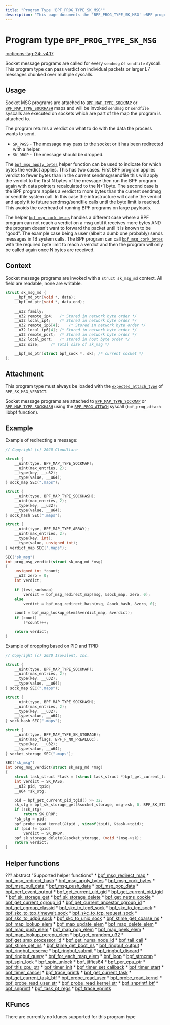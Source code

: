 ```yaml
---
title: "Program Type 'BPF_PROG_TYPE_SK_MSG'"
description: "This page documents the 'BPF_PROG_TYPE_SK_MSG' eBPF program type, including its definition, usage, program types that can use it, and examples."
---
```

# Program type `BPF_PROG_TYPE_SK_MSG`

<!-- [FEATURE_TAG](BPF_PROG_TYPE_SK_MSG) -->
[:octicons-tag-24: v4.17](https://github.com/torvalds/linux/commit/4f738adba30a7cfc006f605707e7aee847ffefa0)
<!-- [/FEATURE_TAG] -->

Socket message programs are called for every `sendmsg` or `sendfile` syscall. This program type can pass verdict on individual packets or larger L7 messages chunked over multiple syscalls.

## Usage

Socket MSG programs are attached to [`BPF_MAP_TYPE_SOCKMAP`](../map-type/BPF_MAP_TYPE_SOCKMAP.md) or [`BPF_MAP_TYPE_SOCKHASH`](../map-type/BPF_MAP_TYPE_SOCKHASH.md) maps and will be invoked `sendmsg` or `sendfile` syscalls are executed on sockets which are part of the map the program is attached to.

The program returns a verdict on what to do with the data the process wants to send.

* `SK_PASS` - The message may pass to the socket or it has been redirected with a helper.
* `SK_DROP` - The message should be dropped.

The [`bpf_msg_apply_bytes`](../helper-function/bpf_msg_apply_bytes.md) helper function can be used to indicate for which bytes the verdict applies. This has two cases. First BPF program applies
verdict to fewer bytes than in the current sendmsg/sendfile this will apply the verdict to the first N bytes of the message then run the BPF program again with data pointers recalculated to the N+1 byte. The second case is the BPF program applies a verdict to more bytes than the current sendmsg or sendfile system call. In this case the infrastructure will cache the verdict and apply it to future sendmsg/sendfile calls until the byte limit is reached. This avoids the overhead of running BPF programs on large payloads.

The helper [`bpf_msg_cork_bytes`](../helper-function/bpf_msg_cork_bytes.md) handles a different case where a BPF program can not reach a verdict on a msg until it receives more bytes AND the program doesn't want to forward the packet until it is known to be "good". The example case being a user (albeit a dumb one probably) sends messages in 1B system calls. The BPF program can call [`bpf_msg_cork_bytes`](../helper-function/bpf_msg_cork_bytes.md) with the required byte limit to reach a verdict and then the program will only be called again once N bytes are received.

## Context

Socket message programs are invoked with a `struct sk_msg_md` context. All field are readable, none are writable.

```c
struct sk_msg_md {
	__bpf_md_ptr(void *, data);
	__bpf_md_ptr(void *, data_end);

	__u32 family;
	__u32 remote_ip4;	/* Stored in network byte order */
	__u32 local_ip4;	/* Stored in network byte order */
	__u32 remote_ip6[4];	/* Stored in network byte order */
	__u32 local_ip6[4];	/* Stored in network byte order */
	__u32 remote_port;	/* Stored in network byte order */
	__u32 local_port;	/* stored in host byte order */
	__u32 size;		/* Total size of sk_msg */

	__bpf_md_ptr(struct bpf_sock *, sk); /* current socket */
};
```

## Attachment

This program type must always be loaded with the [`expected_attach_type`](../syscall/BPF_PROG_LOAD.md#expected_attach_type) of `BPF_SK_MSG_VERDICT`.

Socket message programs are attached to [`BPF_MAP_TYPE_SOCKMAP`](../map-type/BPF_MAP_TYPE_SOCKMAP.md) or [`BPF_MAP_TYPE_SOCKHASH`](../map-type/BPF_MAP_TYPE_SOCKHASH.md) using the [`BPF_PROG_ATTACH`](../syscall/BPF_PROG_ATTACH.md) syscall (`bpf_prog_attach` libbpf function).

## Example

Example of redirecting a message:

```c
// Copyright (c) 2020 Cloudflare

struct {
	__uint(type, BPF_MAP_TYPE_SOCKMAP);
	__uint(max_entries, 2);
	__type(key, __u32);
	__type(value, __u64);
} sock_map SEC(".maps");

struct {
	__uint(type, BPF_MAP_TYPE_SOCKHASH);
	__uint(max_entries, 2);
	__type(key, __u32);
	__type(value, __u64);
} sock_hash SEC(".maps");

struct {
	__uint(type, BPF_MAP_TYPE_ARRAY);
	__uint(max_entries, 2);
	__type(key, int);
	__type(value, unsigned int);
} verdict_map SEC(".maps");

SEC("sk_msg")
int prog_msg_verdict(struct sk_msg_md *msg)
{
	unsigned int *count;
	__u32 zero = 0;
	int verdict;

	if (test_sockmap)
		verdict = bpf_msg_redirect_map(msg, &sock_map, zero, 0);
	else
		verdict = bpf_msg_redirect_hash(msg, &sock_hash, &zero, 0);

	count = bpf_map_lookup_elem(&verdict_map, &verdict);
	if (count)
		(*count)++;

	return verdict;
}
```

Example of dropping based on PID and TPID:

```c
// Copyright (c) 2020 Isovalent, Inc.

struct {
	__uint(type, BPF_MAP_TYPE_SOCKMAP);
	__uint(max_entries, 2);
	__type(key, __u32);
	__type(value, __u64);
} sock_map SEC(".maps");

struct {
	__uint(type, BPF_MAP_TYPE_SOCKHASH);
	__uint(max_entries, 2);
	__type(key, __u32);
	__type(value, __u64);
} sock_hash SEC(".maps");

struct {
	__uint(type, BPF_MAP_TYPE_SK_STORAGE);
	__uint(map_flags, BPF_F_NO_PREALLOC);
	__type(key, __u32);
	__type(value, __u64);
} socket_storage SEC(".maps");

SEC("sk_msg")
int prog_msg_verdict(struct sk_msg_md *msg)
{
	struct task_struct *task = (struct task_struct *)bpf_get_current_task();
	int verdict = SK_PASS;
	__u32 pid, tpid;
	__u64 *sk_stg;

	pid = bpf_get_current_pid_tgid() >> 32;
	sk_stg = bpf_sk_storage_get(&socket_storage, msg->sk, 0, BPF_SK_STORAGE_GET_F_CREATE);
	if (!sk_stg)
		return SK_DROP;
	*sk_stg = pid;
	bpf_probe_read_kernel(&tpid , sizeof(tpid), &task->tgid);
	if (pid != tpid)
		verdict = SK_DROP;
	bpf_sk_storage_delete(&socket_storage, (void *)msg->sk);
	return verdict;
}
```


## Helper functions

<!-- DO NOT EDIT MANUALLY -->
<!-- [PROG_HELPER_FUNC_REF] -->
??? abstract "Supported helper functions"
    * [bpf_msg_redirect_map](../helper-function/bpf_msg_redirect_map.md)
    * [bpf_msg_redirect_hash](../helper-function/bpf_msg_redirect_hash.md)
    * [bpf_msg_apply_bytes](../helper-function/bpf_msg_apply_bytes.md)
    * [bpf_msg_cork_bytes](../helper-function/bpf_msg_cork_bytes.md)
    * [bpf_msg_pull_data](../helper-function/bpf_msg_pull_data.md)
    * [bpf_msg_push_data](../helper-function/bpf_msg_push_data.md)
    * [bpf_msg_pop_data](../helper-function/bpf_msg_pop_data.md)
    * [bpf_perf_event_output](../helper-function/bpf_perf_event_output.md)
    * [bpf_get_current_uid_gid](../helper-function/bpf_get_current_uid_gid.md)
    * [bpf_get_current_pid_tgid](../helper-function/bpf_get_current_pid_tgid.md)
    * [bpf_sk_storage_get](../helper-function/bpf_sk_storage_get.md)
    * [bpf_sk_storage_delete](../helper-function/bpf_sk_storage_delete.md)
    * [bpf_get_netns_cookie](../helper-function/bpf_get_netns_cookie.md)
    * [bpf_get_current_cgroup_id](../helper-function/bpf_get_current_cgroup_id.md)
    * [bpf_get_current_ancestor_cgroup_id](../helper-function/bpf_get_current_ancestor_cgroup_id.md)
    * [bpf_get_cgroup_classid](../helper-function/bpf_get_cgroup_classid.md)
    * [bpf_skc_to_tcp6_sock](../helper-function/bpf_skc_to_tcp6_sock.md)
    * [bpf_skc_to_tcp_sock](../helper-function/bpf_skc_to_tcp_sock.md)
    * [bpf_skc_to_tcp_timewait_sock](../helper-function/bpf_skc_to_tcp_timewait_sock.md)
    * [bpf_skc_to_tcp_request_sock](../helper-function/bpf_skc_to_tcp_request_sock.md)
    * [bpf_skc_to_udp6_sock](../helper-function/bpf_skc_to_udp6_sock.md)
    * [bpf_skc_to_unix_sock](../helper-function/bpf_skc_to_unix_sock.md)
    * [bpf_ktime_get_coarse_ns](../helper-function/bpf_ktime_get_coarse_ns.md)
    * [bpf_map_lookup_elem](../helper-function/bpf_map_lookup_elem.md)
    * [bpf_map_update_elem](../helper-function/bpf_map_update_elem.md)
    * [bpf_map_delete_elem](../helper-function/bpf_map_delete_elem.md)
    * [bpf_map_push_elem](../helper-function/bpf_map_push_elem.md)
    * [bpf_map_pop_elem](../helper-function/bpf_map_pop_elem.md)
    * [bpf_map_peek_elem](../helper-function/bpf_map_peek_elem.md)
    * [bpf_map_lookup_percpu_elem](../helper-function/bpf_map_lookup_percpu_elem.md)
    * [bpf_get_prandom_u32](../helper-function/bpf_get_prandom_u32.md)
    * [bpf_get_smp_processor_id](../helper-function/bpf_get_smp_processor_id.md)
    * [bpf_get_numa_node_id](../helper-function/bpf_get_numa_node_id.md)
    * [bpf_tail_call](../helper-function/bpf_tail_call.md)
    * [bpf_ktime_get_ns](../helper-function/bpf_ktime_get_ns.md)
    * [bpf_ktime_get_boot_ns](../helper-function/bpf_ktime_get_boot_ns.md)
    * [bpf_ringbuf_output](../helper-function/bpf_ringbuf_output.md)
    * [bpf_ringbuf_reserve](../helper-function/bpf_ringbuf_reserve.md)
    * [bpf_ringbuf_submit](../helper-function/bpf_ringbuf_submit.md)
    * [bpf_ringbuf_discard](../helper-function/bpf_ringbuf_discard.md)
    * [bpf_ringbuf_query](../helper-function/bpf_ringbuf_query.md)
    * [bpf_for_each_map_elem](../helper-function/bpf_for_each_map_elem.md)
    * [bpf_loop](../helper-function/bpf_loop.md)
    * [bpf_strncmp](../helper-function/bpf_strncmp.md)
    * [bpf_spin_lock](../helper-function/bpf_spin_lock.md)
    * [bpf_spin_unlock](../helper-function/bpf_spin_unlock.md)
    * [bpf_jiffies64](../helper-function/bpf_jiffies64.md)
    * [bpf_per_cpu_ptr](../helper-function/bpf_per_cpu_ptr.md)
    * [bpf_this_cpu_ptr](../helper-function/bpf_this_cpu_ptr.md)
    * [bpf_timer_init](../helper-function/bpf_timer_init.md)
    * [bpf_timer_set_callback](../helper-function/bpf_timer_set_callback.md)
    * [bpf_timer_start](../helper-function/bpf_timer_start.md)
    * [bpf_timer_cancel](../helper-function/bpf_timer_cancel.md)
    * [bpf_trace_printk](../helper-function/bpf_trace_printk.md)
    * [bpf_get_current_task](../helper-function/bpf_get_current_task.md)
    * [bpf_get_current_task_btf](../helper-function/bpf_get_current_task_btf.md)
    * [bpf_probe_read_user](../helper-function/bpf_probe_read_user.md)
    * [bpf_probe_read_kernel](../helper-function/bpf_probe_read_kernel.md)
    * [bpf_probe_read_user_str](../helper-function/bpf_probe_read_user_str.md)
    * [bpf_probe_read_kernel_str](../helper-function/bpf_probe_read_kernel_str.md)
    * [bpf_snprintf_btf](../helper-function/bpf_snprintf_btf.md)
    * [bpf_snprintf](../helper-function/bpf_snprintf.md)
    * [bpf_task_pt_regs](../helper-function/bpf_task_pt_regs.md)
    * [bpf_trace_vprintk](../helper-function/bpf_trace_vprintk.md)
<!-- [/PROG_HELPER_FUNC_REF] -->

## KFuncs

<!-- [PROG_KFUNC_REF] -->
There are currently no kfuncs supported for this program type
<!-- [/PROG_KFUNC_REF] -->

